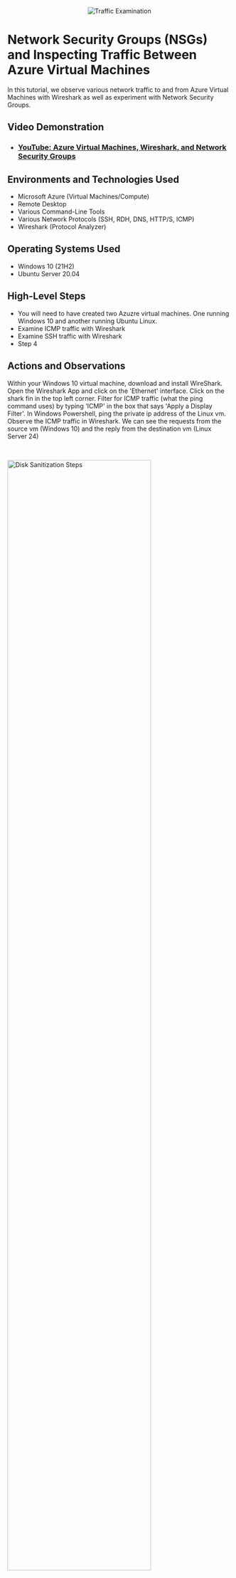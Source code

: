 <p align="center">
<img src="https://i.imgur.com/Ua7udoS.png" alt="Traffic Examination"/>
</p>

<h1>Network Security Groups (NSGs) and Inspecting Traffic Between Azure Virtual Machines</h1>
In this tutorial, we observe various network traffic to and from Azure Virtual Machines with Wireshark as well as experiment with Network Security Groups. <br />


<h2>Video Demonstration</h2>

- ### [YouTube: Azure Virtual Machines, Wireshark, and Network Security Groups](https://www.youtube.com)

<h2>Environments and Technologies Used</h2>

- Microsoft Azure (Virtual Machines/Compute)
- Remote Desktop
- Various Command-Line Tools
- Various Network Protocols (SSH, RDH, DNS, HTTP/S, ICMP)
- Wireshark (Protocol Analyzer)

<h2>Operating Systems Used </h2>

- Windows 10 (21H2)
- Ubuntu Server 20.04

<h2>High-Level Steps</h2>


- You will need to have created two Azuzre virtual machines. One running Windows 10 and another running Ubuntu Linux.
- Examine ICMP traffic with Wireshark
- Examine SSH traffic with Wireshark
- Step 4

<h2>Actions and Observations</h2>
<p>
Within your Windows 10 virtual machine, download and install WireShark. Open the Wireshark App and click on the 'Ethernet' interface. Click on the shark fin in the top left corner. Filter for ICMP traffic (what the ping command uses) by typing 'ICMP' in the box that says 'Apply a Display Filter'. In Windows Powershell, ping the private ip address of the Linux vm. Observe the ICMP traffic in Wireshark. We can see the requests from the source vm (Windows 10) and the reply from the destination vm (Linux Server 24)
</p>
<br />

<p>
<img src="https://imgur.com/wK7By1G.png" height="80%" width="80%" alt="Disk Sanitization Steps"/>
</p>
<p>
Next, we will configure the Linux vms firewall to block ICMP traffic. Initiate a nonstop ping from the Windows vm to the Linus vm. type the command ping (the private ip of the Limux vv) -t. 
  <p>
<img src="https://imgur.com/nwmvNDA.png" height="80%" width="80%" alt="Disk Sanitization Steps"/>
</p>
</p>
<br />

<p>
Within the Azure portal, go to the Linux vm. Go to the 'Networking' tab. then to 'Network Settings'. Click the link under 'Network Security Group'. CLick 'Settings' and then 'inbound security rules'. Click 'Add'. Put an asterisk under Source port ranges and destination port ranges. Put 'any' for destination. Set the priority to 290. Set the  action to 'deny'. Then click 'add'. The requests from the Windows Machine will start to time out because of the configured firewall.
  <p>
<img src="https://imgur.com/ZGSCMYz.png" height="80%" width="80%" alt="Disk Sanitization Steps"/>
</p>
</p>
<br />
<p>
Delete the rule in the Azure portal on the Linux vm to resume ICMP traffic. 
</p>
<br />
<p>
Now, we will observe SSH traffic in WireShark. Start another packet capture and filter for ssh traffic this time. From the Windows 10 vm SSH into the Linux Server 24 vm. Type in: ssh username@<private ip address> (This is for the Linux vm). Then enter the password for the linux machine. Note that the prompt changed and we are now 'in' the Linux machine's command line and using TCP port 22. End the connection to the Linux vm by typing 'exit' in the command line.
  
 
 <p>
<img src="https://imgur.com/w7JpJaG.png" height="80%" width="80%" alt="Disk Sanitization Steps"/>
</p>
 <p>
<img src="https://imgur.com/tTUttbJ.png" height="80%" width="80%" alt="Disk Sanitization Steps"/>
   
</p>
Now, we will observe DHCP traffic in Wireshark. In Wireshark, start another packet capture and filter for dhcp. Open the Notepad app and type in ip/config /release ip/config /renew. Save it to c:\programdata and as the file as dhcp.bat. We will run this script in Powershell. Cd into c:\programdata. Type ls to list the folder contents. Run dhcp.bat in Powershell. 
 <p>
<img src="https://imgur.com/CaVtH1S.png" height="80%" width="80%" alt="Disk Sanitization Steps"/>
   
</p>
 <p>
<img src="https://imgur.com/XTHs1lM.png" height="80%" width="80%" alt="Disk Sanitization Steps"/>
   
</p>
</p>
<br />
<p>
